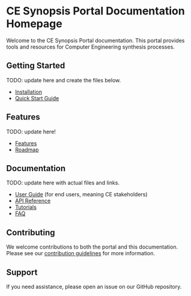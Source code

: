 # CE Synopsis Portal Documentation Homepage

Welcome to the CE Synopsis Portal documentation. This portal provides tools and resources for Computer Engineering synthesis processes.

## Getting Started

TODO: update here and create the files below.

- [Installation](./installation.md)
- [Quick Start Guide](./quick-start.md)

## Features

TODO: update here!

- [Features](./features.md)
- [Roadmap](./roadmap.md)

## Documentation

TODO: update here with actual files and links.
- [User Guide](./user-guide/index.md) (for end users, meaning CE stakeholders)
- [API Reference](./api/index.md)
- [Tutorials](./tutorials/index.md)
- [FAQ](./faq.md)

## Contributing

We welcome contributions to both the portal and this documentation. Please see our [contribution guidelines](./contributing.md) for more information.

## Support

If you need assistance, please open an issue on our GitHub repository.